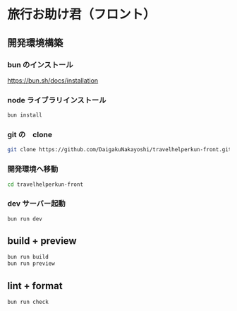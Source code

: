 # 旅行お助け君（フロント）

## 開発環境構築

### bun のインストール

https://bun.sh/docs/installation

### node ライブラリインストール

```sh
bun install
```

### git の　clone

```sh
git clone https://github.com/DaigakuNakayoshi/travelhelperkun-front.git
```

### 開発環境へ移動

```sh
cd travelhelperkun-front
```

### dev サーバー起動

```sh
bun run dev
```

## build + preview

```sh
bun run build
bun run preview
```

## lint + format

```sh
bun run check
```
